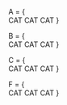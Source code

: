 A = {   
    CAT CAT CAT 
}


B = {   
    CAT CAT CAT 
}

C = {   
    CAT CAT CAT 
}


F = {   
    CAT CAT CAT 
}
